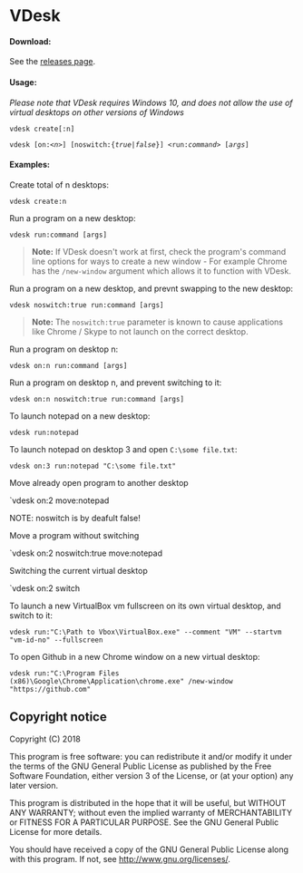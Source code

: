# VDesk

#### Download:

See the [releases page](https://github.com/eksime/VDesk/releases/).

#### Usage:

*Please note that VDesk requires Windows 10, and does not allow the use of virtual desktops on other versions of Windows*

`vdesk create[:n]`

`vdesk [on:<`*`n`*`>] [noswitch:{`*`true`*`|`*`false`*`}] <run:`*`command`*`> [`*`args`*`]`

#### Examples:
Create total of n desktops:

`vdesk create:n`

Run a program on a new desktop:

`vdesk run:command [args]`

> **Note:** If VDesk doesn't work at first, check the program's command line options for ways to create a new window - For example Chrome has the `/new-window` argument which allows it to function with VDesk.

Run a program on a new desktop, and prevnt swapping to the new desktop:

`vdesk noswitch:true run:command [args]`

> **Note:** The `noswitch:true` parameter is known to cause applications like Chrome / Skype to not launch on the correct desktop.

Run a program on desktop n:

`vdesk on:n run:command [args]`

Run a program on desktop n, and prevent switching to it:

`vdesk on:n noswitch:true run:command [args]`

To launch notepad on a new desktop:

`vdesk run:notepad`

To launch notepad on desktop 3 and open `C:\some file.txt`:

`vdesk on:3 run:notepad "C:\some file.txt"`

Move already open program to another desktop

`vdesk on:2 move:notepad 

NOTE: noswitch is by deafult false!

Move a program without switching

`vdesk on:2 noswitch:true move:notepad 

Switching the current virtual desktop

`vdesk on:2 switch

To launch a new VirtualBox vm fullscreen on its own virtual desktop, and switch to it:

`vdesk run:"C:\Path to Vbox\VirtualBox.exe" --comment "VM" --startvm "vm-id-no" --fullscreen`

To open Github in a new Chrome window on a new virtual desktop:

`vdesk run:"C:\Program Files (x86)\Google\Chrome\Application\chrome.exe" /new-window "https://github.com"`

## Copyright notice

Copyright (C) 2018

This program is free software: you can redistribute it and/or modify
it under the terms of the GNU General Public License as published by
the Free Software Foundation, either version 3 of the License, or
(at your option) any later version.

This program is distributed in the hope that it will be useful,
but WITHOUT ANY WARRANTY; without even the implied warranty of
MERCHANTABILITY or FITNESS FOR A PARTICULAR PURPOSE.  See the
GNU General Public License for more details.

You should have received a copy of the GNU General Public License
along with this program.  If not, see <http://www.gnu.org/licenses/>.

